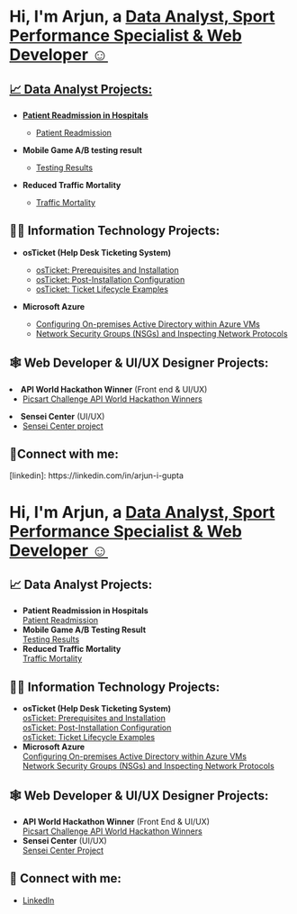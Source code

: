 <h1>Hi, I'm Arjun, a <a href="https://linkedin.com/in/arjun-i-gupta"> Data Analyst, Sport Performance Specialist & Web Developer ☺</h1>

<h2>📈 Data Analyst Projects:</h2>

- <b>Patient Readmission in Hospitals</b>
  - [Patient Readmission](https://github.com/Zygomata/Patient-Readmission)
    
- <b>Mobile Game A/B testing result</b>
  - [Testing Results](https://github.com/Zygomata/Mobile-Game-A-B-testing-result)
    
- <b>Reduced Traffic Mortality</b>
  - [Traffic Mortality](https://github.com/Zygomata/Reduced-Traffic-Mortality)

<h2>👨‍💻 Information Technology Projects:</h2>

- <b>osTicket (Help Desk Ticketing System)</b>
  - [osTicket: Prerequisites and Installation](https://github.com/Zygomata/osticket-prerequisites)
  - [osTicket: Post-Installation Configuration](https://github.com/Zygomata/post-install-config)
  - [osTicket: Ticket Lifecycle Examples](https://github.com/Zygomata/ticket-lifecycle)
    
- <b>Microsoft Azure</b>
  - [Configuring On-premises Active Directory within Azure VMs](https://github.com/Zygomata/configure-active-directory)
  - [Network Security Groups (NSGs) and Inspecting Network Protocols](https://github.com/Zygomata/azure-network-protocols)


<h2>🕸️ Web Developer & UI/UX Designer Projects:</h2

- <b>API World Hackathon Winner</b> (Front end & UI/UX)
  - [Picsart Challenge API World Hackathon Winners](https://github.com/Fuzzkatt/PicsartChallengeAttempt1)
- <b>Sensei Center</b> (UI/UX)
  - [Sensei Center project](https://www.figma.com/file/BnlF5EEZSmrBBQmsWEjtMc/SuS-Website?type=design&node-id=1-2321&mode=design&t=jyUbQbpJBrx3DS1V-0) 
                                        
<h2>🤳Connect with me:</h2>
[linkedin]: https://linkedin.com/in/arjun-i-gupta

<h1>
  Hi, I'm Arjun, a 
  <a href="https://linkedin.com/in/arjun-i-gupta" target="_blank">
    Data Analyst, Sport Performance Specialist & Web Developer ☺
  </a>
</h1>

<h2>📈 Data Analyst Projects:</h2>
<ul>
  <li>
    <b>Patient Readmission in Hospitals</b><br>
    <a href="https://github.com/Zygomata/Patient-Readmission" target="_blank">Patient Readmission</a>
  </li>
  <li>
    <b>Mobile Game A/B Testing Result</b><br>
    <a href="https://github.com/Zygomata/Mobile-Game-A-B-testing-result" target="_blank">Testing Results</a>
  </li>
  <li>
    <b>Reduced Traffic Mortality</b><br>
    <a href="https://github.com/Zygomata/Reduced-Traffic-Mortality" target="_blank">Traffic Mortality</a>
  </li>
</ul>

<h2>👨‍💻 Information Technology Projects:</h2>
<ul>
  <li>
    <b>osTicket (Help Desk Ticketing System)</b><br>
    <a href="https://github.com/Zygomata/osticket-prerequisites" target="_blank">osTicket: Prerequisites and Installation</a><br>
    <a href="https://github.com/Zygomata/post-install-config" target="_blank">osTicket: Post-Installation Configuration</a><br>
    <a href="https://github.com/Zygomata/ticket-lifecycle" target="_blank">osTicket: Ticket Lifecycle Examples</a>
  </li>
  <li>
    <b>Microsoft Azure</b><br>
    <a href="https://github.com/Zygomata/configure-active-directory" target="_blank">Configuring On-premises Active Directory within Azure VMs</a><br>
    <a href="https://github.com/Zygomata/azure-network-protocols" target="_blank">Network Security Groups (NSGs) and Inspecting Network Protocols</a>
  </li>
</ul>

<h2>🕸️ Web Developer & UI/UX Designer Projects:</h2>
<ul>
  <li>
    <b>API World Hackathon Winner</b> (Front End & UI/UX)<br>
    <a href="https://github.com/Fuzzkatt/PicsartChallengeAttempt1" target="_blank">Picsart Challenge API World Hackathon Winners</a>
  </li>
  <li>
    <b>Sensei Center</b> (UI/UX)<br>
    <a href="https://www.figma.com/file/BnlF5EEZSmrBBQmsWEjtMc/SuS-Website?type=design&node-id=1-2321&mode=design&t=jyUbQbpJBrx3DS1V-0" target="_blank">Sensei Center Project</a>
  </li>
</ul>

<h2>🤳 Connect with me:</h2>
<ul>
  <li>
    <a href="https://linkedin.com/in/arjun-i-gupta" target="_blank">LinkedIn</a>
  </li>
</ul>
